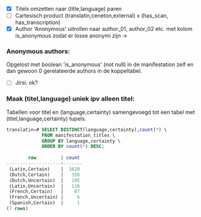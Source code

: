 - [x] Titels omzetten naar (title,language) paren
- [ ] Cartesisch product (translatin,ceneton,external) x (has_scan, has_transcription)
- [x] Author 'Anonymous' uitrollen naar author_01, author_02 etc. met kolom is_anonymous zodat er losse anonymi zijn ->
  
### Anonymous authors:
Opgelost met boolean 'is_anonymous' (not null) in de manifestation zelf en dan gewoon 0 gerelateerde
authors in de koppeltabel.
- [ ] Jirsi: ok?

### Maak (titel,language) uniek ipv alleen titel:
Tabellen voor titel en (language,certainty) samengevoegd tot een tabel met (titel,language,certainty) tupels.
```sql
translatin=# SELECT DISTINCT(language,certainty),count(*) \
             FROM manifestation_titles \
             GROUP BY language,certainty \
             ORDER BY count(*) DESC;
             
        row         | count
--------------------+-------
 (Latin,Certain)    |  1620
 (Dutch,Certain)    |   356
 (Dutch,Uncertain)  |   195
 (Latin,Uncertain)  |   116
 (French,Certain)   |    87
 (French,Uncertain) |     6
 (Spanish,Certain)  |     1
(7 rows)